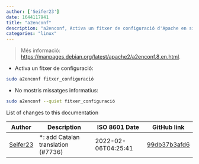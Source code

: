 ```yaml
---
author: ['Seifer23']
date: 1644117941
title: "a2enconf"
description: "a2enconf, Activa un fitxer de configuració d'Apache en sistemes operatius basats en debian."
categories: "linux"
---
```

> Més informació: <https://manpages.debian.org/latest/apache2/a2enconf.8.en.html>.

- Activa un fitxer de configuració:

```bash
sudo a2enconf fitxer_configuració
```

- No mostris missatges informatius:

```bash
sudo a2enconf --quiet fitxer_configuració
```
List of changes to this documentation


Author | Description | ISO 8601 Date | GitHub link
------|-----|-----|-----
[Seifer23](mailto:48915360+Seifer23@users.noreply.github.com) | *: add Catalan translation (#7736) | 2022-02-06T04:25:41 | [99db37b3afd6](https://github.com/tldr-pages/tldr/commit/99db37b3afd6dba836a6d94e4688601fdb3bac98)

